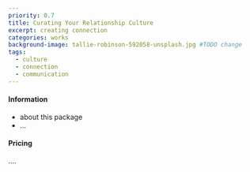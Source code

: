 ```yaml
---
priority: 0.7
title: Curating Your Relationship Culture
excerpt: creating connection
categories: works
background-image: tallie-robinson-592058-unsplash.jpg #TODO change
tags:
  - culture
  - connection
  - communication
---
```


#### Information

- about this package
- ...

#### Pricing

....

